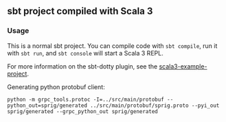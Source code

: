 ## sbt project compiled with Scala 3

### Usage

This is a normal sbt project. You can compile code with `sbt compile`, run it with `sbt run`, and `sbt console` will start a Scala 3 REPL.

For more information on the sbt-dotty plugin, see the
[scala3-example-project](https://github.com/scala/scala3-example-project/blob/main/README.md).

Generating python protobuf client:

```
python -m grpc_tools.protoc -I=../src/main/protobuf --python_out=sprig/generated ../src/main/protobuf/sprig.proto --pyi_out sprig/generated --grpc_python_out sprig/generated
```